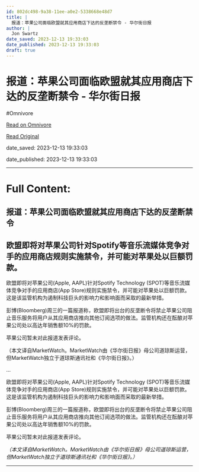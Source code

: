 ```yaml
---
id: 802dc498-9a38-11ee-a0e2-5338668e48d7
title: |
  报道：苹果公司面临欧盟就其应用商店下达的反垄断禁令 - 华尔街日报
author: |
  Jon Swartz
date_saved: 2023-12-13 19:33:03
date_published: 2023-12-13 19:33:03
draft: true
---
```


# 报道：苹果公司面临欧盟就其应用商店下达的反垄断禁令 - 华尔街日报
#Omnivore

[Read on Omnivore](https://omnivore.app/me/-18c669080cc)

[Read Original](https://cn.wsj.com/amp/articles/%E6%8A%A5%E9%81%93-%E8%8B%B9%E6%9E%9C%E5%85%AC%E5%8F%B8%E9%9D%A2%E4%B8%B4%E6%AC%A7%E7%9B%9F%E5%B0%B1%E5%85%B6%E5%BA%94%E7%94%A8%E5%95%86%E5%BA%97%E4%B8%8B%E8%BE%BE%E7%9A%84%E5%8F%8D%E5%9E%84%E6%96%AD%E7%A6%81%E4%BB%A4-d90177ba)

date_saved: 2023-12-13 19:33:03

date_published: 2023-12-13 19:33:03

--- 

# Full Content: 

##  报道：苹果公司面临欧盟就其应用商店下达的反垄断禁令

## 欧盟即将对苹果公司针对Spotify等音乐流媒体竞争对手的应用商店规则实施禁令，并可能对苹果处以巨额罚款。

欧盟即将对苹果公司(Apple, AAPL)针对Spotify Technology (SPOT)等音乐流媒体竞争对手的应用商店(App Store)规则实施禁令，并可能对苹果处以巨额罚款。这是该监管机构为遏制科技巨头的影响力和影响面而采取的最新举措。

彭博(Bloomberg)周三的一篇报道称，欧盟即将出台的反垄断令将禁止苹果公司阻止音乐服务将用户从其应用商店推向其他订阅选项的做法。监管机构还在酝酿对苹果公司处以高达年销售额10%的罚款。

苹果公司暂未对此报道发表评论。

（本文译自MarketWatch。MarketWatch由《华尔街日报》母公司道琼斯运营，但MarketWatch独立于道琼斯通讯社和《华尔街日报》。）

...

欧盟即将对苹果公司(Apple, AAPL)针对Spotify Technology (SPOT)等音乐流媒体竞争对手的应用商店(App Store)规则实施禁令，并可能对苹果处以巨额罚款。这是该监管机构为遏制科技巨头的影响力和影响面而采取的最新举措。

彭博(Bloomberg)周三的一篇报道称，欧盟即将出台的反垄断令将禁止苹果公司阻止音乐服务将用户从其应用商店推向其他订阅选项的做法。监管机构还在酝酿对苹果公司处以高达年销售额10%的罚款。

苹果公司暂未对此报道发表评论。

_（本文译自MarketWatch。MarketWatch由《华尔街日报》母公司道琼斯运营，但MarketWatch独立于道琼斯通讯社和《华尔街日报》。）_

---

